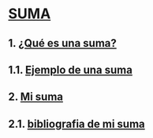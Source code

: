 # [**SUMA**](https://github.com/Fcerey/suma/blob/main/index.md#suma)

## 1. [¿Qué es una suma?](https://github.com/Fcerey/suma/blob/main/index.md#definici%C3%B3n)
## 1.1. [Ejemplo de una suma](https://github.com/Fcerey/suma/blob/main/index.md#ejemplo)
## 2. [Mi suma](https://github.com/Fcerey/suma/blob/main/Suma.md#mi-suma)
## 2.1. [bibliografia de mi suma](https://github.com/Fcerey/suma/blob/main/Suma.md#bibliograf%C3%ADa) 
